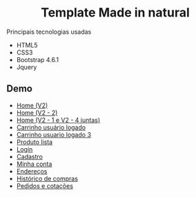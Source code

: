 # <div align="center">Template Made in natural</div>

Principais tecnologias usadas

- HTML5
- CSS3
- Bootstrap 4.6.1
- Jquery

## Demo
- [Home (V2)](https://made-in-natural.web.app/index.html)
- [Home (V2 - 2)](https://made-in-natural.web.app/index_2.html)
- [Home (V2 - 1 e V2 - 4 juntas)](https://made-in-natural.web.app/index_3.html)
- [Carrinho usuário logado](https://made-in-natural.web.app/carrinho_usuario_logado.html)
- [Carrinho usuario logado 3](https://made-in-natural.web.app/carrinho_usuario_logado_2.html)
- [Produto lista](https://made-in-natural.web.app/produtos_lista.html)
- [Login](https://made-in-natural.web.app/login.html)
- [Cadastro](https://made-in-natural.web.app/cadastro.html)
- [Minha conta](https://made-in-natural.web.app/minha_conta.html)
- [Endereços](https://made-in-natural.web.app/enderecos.html)
- [Histórico de compras](https://made-in-natural.web.app/historico_compras.html)
- [Pedidos e cotações](https://made-in-natural.web.app/cotacoes.html)


